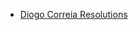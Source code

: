
- [Diogo Correia Resolutions](https://drive.google.com/drive/folders/1_t61a7YgVBboJaxxEZVRohJRxlt0lREn)